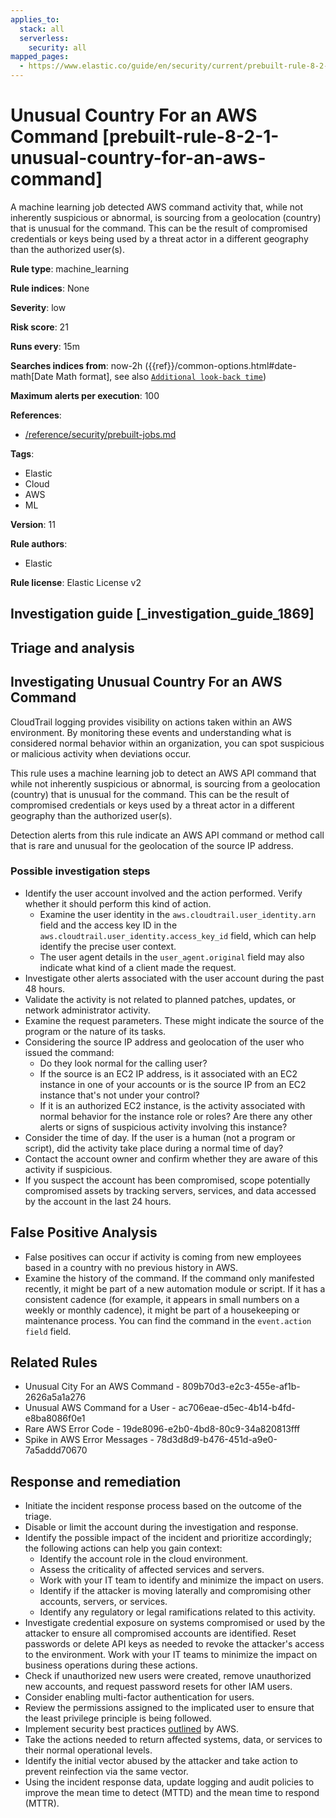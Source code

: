 ```yaml
---
applies_to:
  stack: all
  serverless:
    security: all
mapped_pages:
  - https://www.elastic.co/guide/en/security/current/prebuilt-rule-8-2-1-unusual-country-for-an-aws-command.html
---
```


# Unusual Country For an AWS Command [prebuilt-rule-8-2-1-unusual-country-for-an-aws-command]

A machine learning job detected AWS command activity that, while not inherently suspicious or abnormal, is sourcing from a geolocation (country) that is unusual for the command. This can be the result of compromised credentials or keys being used by a threat actor in a different geography than the authorized user(s).

**Rule type**: machine_learning

**Rule indices**: None

**Severity**: low

**Risk score**: 21

**Runs every**: 15m

**Searches indices from**: now-2h ({{ref}}/common-options.html#date-math[Date Math format], see also [`Additional look-back time`](docs-content://solutions/security/detect-and-alert/create-detection-rule.md#rule-schedule))

**Maximum alerts per execution**: 100

**References**:

* [/reference/security/prebuilt-jobs.md](/reference/prebuilt-jobs.md)

**Tags**:

* Elastic
* Cloud
* AWS
* ML

**Version**: 11

**Rule authors**:

* Elastic

**Rule license**: Elastic License v2

## Investigation guide [_investigation_guide_1869]

## Triage and analysis

## Investigating Unusual Country For an AWS Command

CloudTrail logging provides visibility on actions taken within an AWS environment. By monitoring these events and
understanding what is considered normal behavior within an organization, you can spot suspicious or malicious activity
when deviations occur.

This rule uses a machine learning job to detect an AWS API command that while not inherently suspicious or abnormal, is
sourcing from a geolocation (country) that is unusual for the command. This can be the result of compromised credentials
or keys used by a threat actor in a different geography than the authorized user(s).

Detection alerts from this rule indicate an AWS API command or method call that is rare and unusual for the geolocation
of the source IP address.

### Possible investigation steps

- Identify the user account involved and the action performed. Verify whether it should perform this kind of action.
    - Examine the user identity in the `aws.cloudtrail.user_identity.arn` field and the access key ID in the
    `aws.cloudtrail.user_identity.access_key_id` field, which can help identify the precise user context.
    - The user agent details in the `user_agent.original` field may also indicate what kind of a client made the request.
- Investigate other alerts associated with the user account during the past 48 hours.
- Validate the activity is not related to planned patches, updates, or network administrator activity.
- Examine the request parameters. These might indicate the source of the program or the nature of its tasks.
- Considering the source IP address and geolocation of the user who issued the command:
    - Do they look normal for the calling user?
    - If the source is an EC2 IP address, is it associated with an EC2 instance in one of your accounts or is the source
    IP from an EC2 instance that's not under your control?
    - If it is an authorized EC2 instance, is the activity associated with normal behavior for the instance role or roles?
    Are there any other alerts or signs of suspicious activity involving this instance?
- Consider the time of day. If the user is a human (not a program or script), did the activity take place during a normal
time of day?
- Contact the account owner and confirm whether they are aware of this activity if suspicious.
- If you suspect the account has been compromised, scope potentially compromised assets by tracking servers, services,
and data accessed by the account in the last 24 hours.

## False Positive Analysis

- False positives can occur if activity is coming from new employees based in a country with no previous history in AWS.
- Examine the history of the command. If the command only manifested recently, it might be part of a new automation
module or script. If it has a consistent cadence (for example, it appears in small numbers on a weekly or monthly cadence),
it might be part of a housekeeping or maintenance process. You can find the command in the `event.action field` field.

## Related Rules

- Unusual City For an AWS Command - 809b70d3-e2c3-455e-af1b-2626a5a1a276
- Unusual AWS Command for a User - ac706eae-d5ec-4b14-b4fd-e8ba8086f0e1
- Rare AWS Error Code - 19de8096-e2b0-4bd8-80c9-34a820813fff
- Spike in AWS Error Messages - 78d3d8d9-b476-451d-a9e0-7a5addd70670

## Response and remediation

- Initiate the incident response process based on the outcome of the triage.
- Disable or limit the account during the investigation and response.
- Identify the possible impact of the incident and prioritize accordingly; the following actions can help you gain context:
    - Identify the account role in the cloud environment.
    - Assess the criticality of affected services and servers.
    - Work with your IT team to identify and minimize the impact on users.
    - Identify if the attacker is moving laterally and compromising other accounts, servers, or services.
    - Identify any regulatory or legal ramifications related to this activity.
- Investigate credential exposure on systems compromised or used by the attacker to ensure all compromised accounts are
identified. Reset passwords or delete API keys as needed to revoke the attacker's access to the environment. Work with
your IT teams to minimize the impact on business operations during these actions.
- Check if unauthorized new users were created, remove unauthorized new accounts, and request password resets for other IAM users.
- Consider enabling multi-factor authentication for users.
- Review the permissions assigned to the implicated user to ensure that the least privilege principle is being followed.
- Implement security best practices [outlined](https://aws.amazon.com/premiumsupport/knowledge-center/security-best-practices/) by AWS.
- Take the actions needed to return affected systems, data, or services to their normal operational levels.
- Identify the initial vector abused by the attacker and take action to prevent reinfection via the same vector.
- Using the incident response data, update logging and audit policies to improve the mean time to detect (MTTD) and the
mean time to respond (MTTR).

